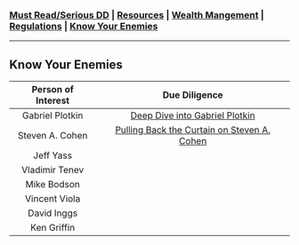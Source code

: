### [Must Read/Serious DD](index.md) | [Resources](resources.md) | [Wealth Mangement](wealth-management.md) | [Regulations](regulations.md) | [Know Your Enemies](know-your-enemies.md)

---

## Know Your Enemies
| Person of Interest | Due Diligence |  
| :-------------: | :-------------: |
| Gabriel Plotkin | [Deep Dive into Gabriel Plotkin](https://www.reddit.com/r/DeepFuckingValue/comments/oird4r/deep_dive_into_gabriel_plotkin/) 
| Steven A. Cohen | [Pulling Back the Curtain on Steven A. Cohen](https://www.reddit.com/r/DDintoGME/comments/opdj1f/know_your_enemies_pulling_back_the_curtain_on/) 
| Jeff Yass | |
| Vladimir Tenev | |
| Mike Bodson | |
| Vincent Viola | |
| David Inggs | |
| Ken Griffin | |
